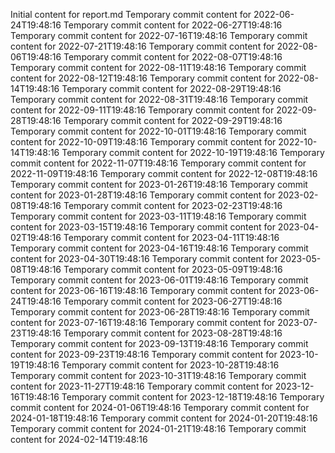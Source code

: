 Initial content for report.md
Temporary commit content for 2022-06-24T19:48:16
Temporary commit content for 2022-06-27T19:48:16
Temporary commit content for 2022-07-16T19:48:16
Temporary commit content for 2022-07-21T19:48:16
Temporary commit content for 2022-08-06T19:48:16
Temporary commit content for 2022-08-07T19:48:16
Temporary commit content for 2022-08-11T19:48:16
Temporary commit content for 2022-08-12T19:48:16
Temporary commit content for 2022-08-14T19:48:16
Temporary commit content for 2022-08-29T19:48:16
Temporary commit content for 2022-08-31T19:48:16
Temporary commit content for 2022-09-11T19:48:16
Temporary commit content for 2022-09-28T19:48:16
Temporary commit content for 2022-09-29T19:48:16
Temporary commit content for 2022-10-01T19:48:16
Temporary commit content for 2022-10-09T19:48:16
Temporary commit content for 2022-10-14T19:48:16
Temporary commit content for 2022-10-19T19:48:16
Temporary commit content for 2022-11-07T19:48:16
Temporary commit content for 2022-11-09T19:48:16
Temporary commit content for 2022-12-08T19:48:16
Temporary commit content for 2023-01-26T19:48:16
Temporary commit content for 2023-01-28T19:48:16
Temporary commit content for 2023-02-08T19:48:16
Temporary commit content for 2023-02-23T19:48:16
Temporary commit content for 2023-03-11T19:48:16
Temporary commit content for 2023-03-15T19:48:16
Temporary commit content for 2023-04-02T19:48:16
Temporary commit content for 2023-04-11T19:48:16
Temporary commit content for 2023-04-16T19:48:16
Temporary commit content for 2023-04-30T19:48:16
Temporary commit content for 2023-05-08T19:48:16
Temporary commit content for 2023-05-09T19:48:16
Temporary commit content for 2023-06-01T19:48:16
Temporary commit content for 2023-06-16T19:48:16
Temporary commit content for 2023-06-24T19:48:16
Temporary commit content for 2023-06-27T19:48:16
Temporary commit content for 2023-06-28T19:48:16
Temporary commit content for 2023-07-16T19:48:16
Temporary commit content for 2023-07-23T19:48:16
Temporary commit content for 2023-08-28T19:48:16
Temporary commit content for 2023-09-13T19:48:16
Temporary commit content for 2023-09-23T19:48:16
Temporary commit content for 2023-10-19T19:48:16
Temporary commit content for 2023-10-28T19:48:16
Temporary commit content for 2023-10-31T19:48:16
Temporary commit content for 2023-11-27T19:48:16
Temporary commit content for 2023-12-16T19:48:16
Temporary commit content for 2023-12-18T19:48:16
Temporary commit content for 2024-01-06T19:48:16
Temporary commit content for 2024-01-18T19:48:16
Temporary commit content for 2024-01-20T19:48:16
Temporary commit content for 2024-01-21T19:48:16
Temporary commit content for 2024-02-14T19:48:16
